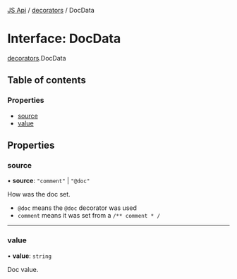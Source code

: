 [JS Api](../index.md) / [decorators](../modules/decorators.md) / DocData

# Interface: DocData

[decorators](../modules/decorators.md).DocData

## Table of contents

### Properties

- [source](decorators.DocData.md#source)
- [value](decorators.DocData.md#value)

## Properties

### source

• **source**: ``"comment"`` \| ``"@doc"``

How was the doc set.
- `@doc` means the `@doc` decorator was used
- `comment` means it was set from a `/** comment * /`

___

### value

• **value**: `string`

Doc value.
